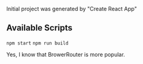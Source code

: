 
Initial project was generated by "Create React App"

## Available Scripts
`npm start`
`npm run build`

Yes, I know that BrowerRouter is more popular.